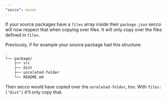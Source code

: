 ```yaml
---
"secco": minor
---
```


If your source packages have a `files` array inside their `package.json` secco will now respect that when copying over files. It will only copy over the files defined in `files`.

Previously, if for example your source package had this structure:

```sh
.
└── package/
    ├── src
    ├── dist
    ├── unrelated-folder
    └── README.md
```

Then secco would have copied over the `unrelated-folder`, too. With `files: ["dist"]` it'll only copy that.
